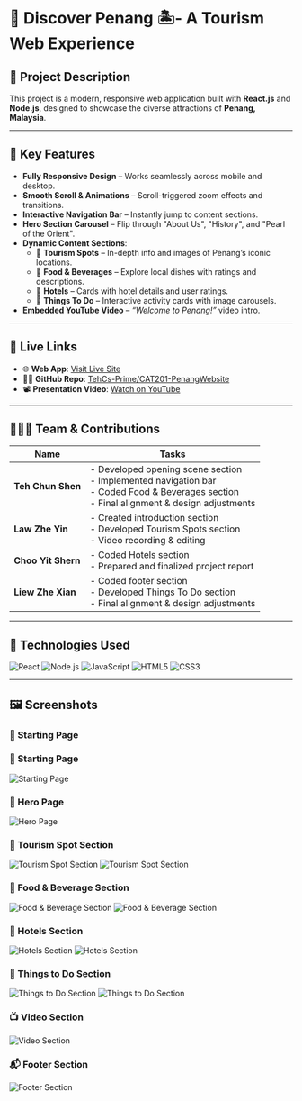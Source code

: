 # 🌴 Discover Penang 🏝️- A Tourism Web Experience 

## 📝 Project Description

This project is a modern, responsive web application built with **React.js** and **Node.js**, designed to showcase the diverse attractions of **Penang, Malaysia**. 

---

## 🌟 Key Features

- **Fully Responsive Design** – Works seamlessly across mobile and desktop.
- **Smooth Scroll & Animations** – Scroll-triggered zoom effects and transitions.
- **Interactive Navigation Bar** – Instantly jump to content sections.
- **Hero Section Carousel** – Flip through "About Us", "History", and "Pearl of the Orient".
- **Dynamic Content Sections**:
  - 📍 **Tourism Spots** – In-depth info and images of Penang’s iconic locations.
  - 🍜 **Food & Beverages** – Explore local dishes with ratings and descriptions.
  - 🏨 **Hotels** – Cards with hotel details and user ratings.
  - 🎉 **Things To Do** – Interactive activity cards with image carousels.
- **Embedded YouTube Video** – _“Welcome to Penang!”_ video intro.

---

## 🔗 Live Links

- 🌐 **Web App**: [Visit Live Site](https://assignment-2-ckpkp5owl-tehcs-primes-projects.vercel.app/)
- 🧑‍💻 **GitHub Repo**: [TehCs-Prime/CAT201-PenangWebsite](https://github.com/TehCs-Prime/CAT201-PenangWebsite)
- 📽️ **Presentation Video**: [Watch on YouTube](https://youtu.be/hQnVeRb8lRs)

---

## 🧑‍🤝‍🧑 Team & Contributions

| Name           | Tasks |
|----------------|-------|
| **Teh Chun Shen** | - Developed opening scene section<br>- Implemented navigation bar<br>- Coded Food & Beverages section<br>- Final alignment & design adjustments |
| **Law Zhe Yin**   | - Created introduction section<br>- Developed Tourism Spots section<br>- Video recording & editing |
| **Choo Yit Shern**| - Coded Hotels section<br>- Prepared and finalized project report |
| **Liew Zhe Xian** | - Coded footer section<br>- Developed Things To Do section<br>- Final alignment & design adjustments |

---

## 🚀 Technologies Used

![React](https://img.shields.io/badge/-React.js-61DAFB?logo=react&logoColor=white&style=for-the-badge)
![Node.js](https://img.shields.io/badge/-Node.js-339933?logo=node.js&logoColor=white&style=for-the-badge)
![JavaScript](https://img.shields.io/badge/-JavaScript-F7DF1E?logo=javascript&logoColor=black&style=for-the-badge)
![HTML5](https://img.shields.io/badge/-HTML5-E34F26?logo=html5&logoColor=white&style=for-the-badge)
![CSS3](https://img.shields.io/badge/-CSS3-1572B6?logo=css3&logoColor=white&style=for-the-badge)


---

## 🖼️ Screenshots
### 🏁 Starting Page
### 🏁 Starting Page
![Starting Page](./assignment-2/public/images/StartingPage.jpg)

### 🎯 Hero Page
![Hero Page](./assignment-2/public/images/HeroPage.jpg)

### 📍 Tourism Spot Section
![Tourism Spot Section](./assignment-2/public/images/TourismSpotSection1.jpg)
![Tourism Spot Section](./assignment-2/public/images/TourismSpotSection2.jpg)

### 🍜 Food & Beverage Section
![Food & Beverage Section](./assignment-2/public/images/F&Bsection1.jpg)
![Food & Beverage Section](./assignment-2/public/images/F&Bsection2.jpg)

### 🏨 Hotels Section
![Hotels Section](./assignment-2/public/images/HotelsSection1.jpg)
![Hotels Section](./assignment-2/public/images/HotelsSection2.jpg)

### 🎉 Things to Do Section
![Things to Do Section](./assignment-2/public/images/TtoDsection1.jpg)
![Things to Do Section](./assignment-2/public/images/TtoDsection2.jpg)

### 📺 Video Section
![Video Section](./assignment-2/public/images/VideoSection.jpg)

### 📬 Footer Section
![Footer Section](./assignment-2/public/images/Footer.jpg)


